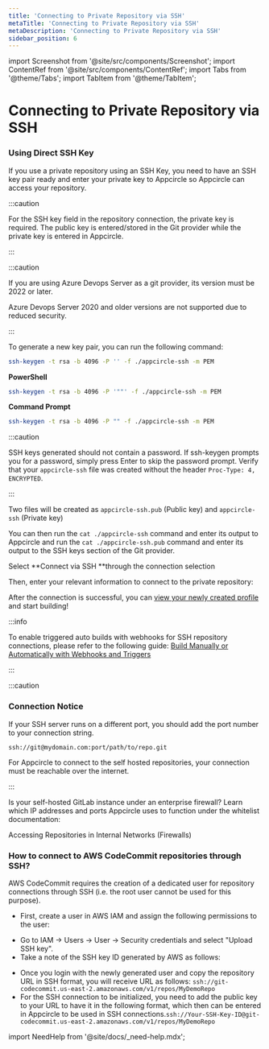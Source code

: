 ```yaml
---
title: 'Connecting to Private Repository via SSH'
metaTitle: 'Connecting to Private Repository via SSH'
metaDescription: 'Connecting to Private Repository via SSH'
sidebar_position: 6
---
```


import Screenshot from '@site/src/components/Screenshot';
import ContentRef from '@site/src/components/ContentRef';
import Tabs from '@theme/Tabs';
import TabItem from '@theme/TabItem';

# Connecting to Private Repository via SSH

### Using Direct SSH Key

If you use a private repository using an SSH Key, you need to have an SSH key pair ready and enter your private key to Appcircle so Appcircle can access your repository.

:::caution

For the SSH key field in the repository connection, the private key is required. The public key is entered/stored in the Git provider while the private key is entered in Appcircle.

:::

:::caution

If you are using Azure Devops Server as a git provider, its version must be 2022 or later.

Azure Devops Server 2020 and older versions are not supported due to reduced security.

:::

To generate a new key pair, you can run the following command:

<Tabs>
  <TabItem value="linux" label="macOS/Linux" default>

```bash
ssh-keygen -t rsa -b 4096 -P '' -f ./appcircle-ssh -m PEM
```

  </TabItem>
  <TabItem value="windows" label="Windows">

**PowerShell**

```bash
ssh-keygen -t rsa -b 4096 -P '""' -f ./appcircle-ssh -m PEM
```

**Command Prompt**

```bash
ssh-keygen -t rsa -b 4096 -P "" -f ./appcircle-ssh -m PEM
```

  </TabItem>
</Tabs>

:::caution

SSH keys generated should not contain a password. If ssh-keygen prompts you for a password, simply press Enter to skip the password prompt. Verify that your `appcircle-ssh` file was created without the header `Proc-Type: 4, ENCRYPTED`.

:::

Two files will be created as `appcircle-ssh.pub` (Public key) and `appcircle-ssh` (Private key)

You can then run the `cat ./appcircle-ssh` command and enter its output to Appcircle and run the `cat ./appcircle-ssh.pub` command and enter its output to the SSH keys section of the Git provider.

Select **Connect via SSH **through the connection selection

<Screenshot url='https://cdn.appcircle.io/docs/assets/main-connection-via-ssh2.png' />

Then, enter your relevant information to connect to the private repository:

<Screenshot url='https://cdn.appcircle.io/docs/assets/ssh-connection-2.png' />

After the connection is successful, you can [view your newly created profile](./README.md#view-the-newly-created-build-profile) and start building!

:::info

To enable triggered auto builds with webhooks for SSH repository connections, please refer to the following guide: [Build Manually or Automatically with Webhooks and Triggers](../build-manually-or-with-triggers.md)

:::

:::caution

### Connection Notice

If your SSH server runs on a different port, you should add the port number to your connection string.

`ssh://git@mydomain.com:port/path/to/repo.git`

For Appcircle to connect to the self hosted repositories, your connection must be reachable over the internet.

:::

Is your self-hosted GitLab instance under an enterprise firewall? Learn which IP addresses and ports Appcircle uses to function under the whitelist documentation:

<ContentRef url="/infrastructure/accessing-repositories-in-internal-networks-firewalls">
  Accessing Repositories in Internal Networks (Firewalls)
</ContentRef>

### How to connect to AWS CodeCommit repositories through SSH?

AWS CodeCommit requires the creation of a dedicated user for repository connections through SSH (i.e. the root user cannot be used for this purpose).

- First, create a user in AWS IAM and assign the following permissions to the user:

<ExternalScreenshot url='https://cdn.appcircle.io/docs/assets/1.png' width='1968px' height='744px' />

- Go to IAM -> Users -> User -> Security credentials and select "Upload SSH key".
- Take a note of the SSH key ID generated by AWS as follows:

<ExternalScreenshot url='https://cdn.appcircle.io/docs/assets/2.png' width='1998px' height='600px' />

- Once you login with the newly generated user and copy the repository URL in SSH format, you will receive URL as follows: `ssh://git-codecommit.us-east-2.amazonaws.com/v1/repos/MyDemoRepo`
- For the SSH connection to be initialized, you need to add the public key to your URL to have it in the following format, which then can be entered in Appcircle to be used in SSH connections.`ssh://Your-SSH-Key-ID@git-codecommit.us-east-2.amazonaws.com/v1/repos/MyDemoRepo`

import NeedHelp from '@site/docs/\_need-help.mdx';

<NeedHelp />
